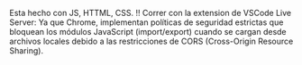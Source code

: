 Esta hecho con JS, HTTML, CSS. !! Correr con la extension de VSCode Live Server:
Ya que Chrome, implementan políticas de seguridad estrictas que bloquean los módulos JavaScript (import/export) cuando se cargan desde archivos 
locales debido a las restricciones de CORS (Cross-Origin Resource Sharing).

